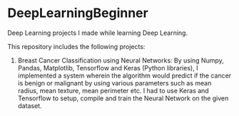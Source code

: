 # DeepLearningBeginner
Deep Learning projects I made while learning Deep Learning.

This repository includes the following projects:
1. Breast Cancer Classification using Neural Networks: By using Numpy, Pandas, Matplotlib, Tensorflow and Keras (Python libraries), I implemented a system wherein the algorithm would predict if the cancer is benign or malignant by using various parameters such as mean radius, mean texture, mean perimeter etc. I had to use Keras and Tensorflow to setup, compile and train the Neural Network on the given dataset.


